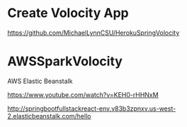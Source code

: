# Create Volocity App

https://github.com/MichaelLynnCSU/HerokuSpringVolocity

# AWSSparkVolocity

AWS Elastic Beanstalk

https://www.youtube.com/watch?v=KEH0-rHHNxM

http://springbootfullstackreact-env.v83b3zpnxv.us-west-2.elasticbeanstalk.com/hello

